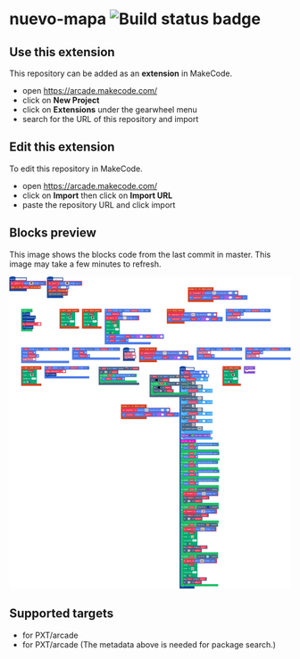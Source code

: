 # nuevo-mapa ![Build status badge](https://github.com/miguelramoscanari/nuevo-mapa/workflows/MakeCode/badge.svg)



## Use this extension

This repository can be added as an **extension** in MakeCode.

* open https://arcade.makecode.com/
* click on **New Project**
* click on **Extensions** under the gearwheel menu
* search for the URL of this repository and import

## Edit this extension

To edit this repository in MakeCode.

* open https://arcade.makecode.com/
* click on **Import** then click on **Import URL**
* paste the repository URL and click import

## Blocks preview

This image shows the blocks code from the last commit in master.
This image may take a few minutes to refresh.

![A rendered view of the blocks](https://github.com/miguelramoscanari/nuevo-mapa/raw/master/.makecode/blocks.png)

## Supported targets

* for PXT/arcade
* for PXT/arcade
(The metadata above is needed for package search.)

